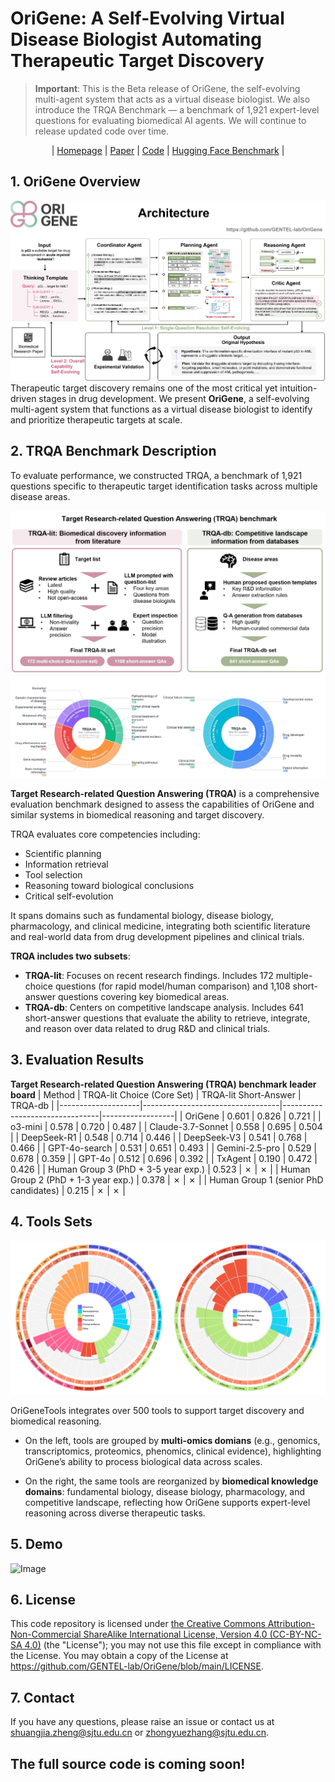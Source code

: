 # OriGene: A Self-Evolving Virtual Disease Biologist Automating Therapeutic Target Discovery

> **Important**: This is the Beta release of OriGene, the self-evolving multi-agent system that acts as a virtual disease biologist.
> We also introduce the TRQA Benchmark — a benchmark of 1,921 expert-level questions for evaluating biomedical AI agents.
> We will continue to release updated code over time.

<p align="center">
  | <a href="https://GENTEL-lab.io/OriGene">Homepage</a> |
  <a href="assets/OriGene.pdf">Paper</a> |
  <a href="https://github.com/GENTEL-lab/OriGene">Code</a> |
  <a href="https://huggingface.co/datasets/GENTEL-Lab/TRQA/">Hugging Face Benchmark</a> |
</p>



## 1. OriGene Overview
![Image](assets/OriGene_overview.jpg)
Therapeutic target discovery remains one of the most critical yet intuition-driven stages in drug development. We present **OriGene**, a self-evolving multi-agent system that functions as a virtual disease biologist to 
identify and prioritize therapeutic targets at scale. 

## 2. TRQA Benchmark Description
To evaluate performance, we constructed TRQA, a benchmark of 1,921 questions specific to therapeutic target identification tasks across multiple disease areas. 

![Image](assets/benchmark_construction.jpg)
![Image](assets/benchmark_description.jpg)

**Target Research-related Question Answering (TRQA)** is a comprehensive evaluation benchmark designed to assess the capabilities of OriGene and similar systems in biomedical reasoning and target discovery.

TRQA evaluates core competencies including:  
- Scientific planning  
- Information retrieval  
- Tool selection  
- Reasoning toward biological conclusions  
- Critical self-evolution  

It spans domains such as fundamental biology, disease biology, pharmacology, and clinical medicine, integrating both scientific literature and real-world data from drug development pipelines and clinical trials.

**TRQA includes two subsets**:
- **TRQA-lit**: Focuses on recent research findings. Includes 172 multiple-choice questions (for rapid model/human comparison) and 1,108 short-answer questions covering key biomedical areas.
- **TRQA-db**: Centers on competitive landscape analysis. Includes 641 short-answer questions that evaluate the ability to retrieve, integrate, and reason over data related to drug R&D and clinical trials.

## 3. Evaluation Results
**Target Research-related Question Answering (TRQA) benchmark leader board**
| Method             | TRQA-lit Choice (Core Set) | TRQA-lit Short-Answer  | TRQA-db  |
|--------------------|----------------------------------|--------------------------------|------------------|
| OriGene            | 0.601                            | 0.826                          | 0.721            |
| o3-mini            | 0.578                            | 0.720                          | 0.487            |
| Claude-3.7-Sonnet  | 0.558                            | 0.695                          | 0.504            |
| DeepSeek-R1        | 0.548                            | 0.714                          | 0.446            |
| DeepSeek-V3        | 0.541                            | 0.768                          | 0.466            |
| GPT-4o-search      | 0.531                            | 0.651                          | 0.493            |
| Gemini-2.5-pro     | 0.529                            | 0.678                          | 0.359            |
| GPT-4o             | 0.512                            | 0.696                          | 0.392            |
| TxAgent            | 0.190                            | 0.472                          | 0.426            |
| Human Group 3 (PhD + 3-5 year exp.)  | 0.523                            | ✗                          | ✗            |
| Human Group 2 (PhD + 1-3 year exp.)  | 0.378                            | ✗                          | ✗            |
| Human Group 1 (senior PhD candidates)  | 0.215                            | ✗                          | ✗            |

## 4. Tools Sets

![Image](assets/toolsets.jpg)

OriGeneTools integrates over 500 tools to support target discovery and biomedical reasoning.

- On the left, tools are grouped by **multi-omics domians** (e.g., genomics, transcriptomics, proteomics, phenomics, clinical evidence), highlighting OriGene’s ability to process biological data across scales.

- On the right, the same tools are reorganized by **biomedical knowledge domains**: fundamental biology, disease biology, pharmacology, and competitive landscape, reflecting how OriGene supports expert-level reasoning across diverse therapeutic tasks.

## 5. Demo
![Image](assets/gif-1080.gif)

## 6. License

This code repository is licensed under [the Creative Commons Attribution-Non-Commercial ShareAlike International License, Version 4.0 (CC-BY-NC-SA 4.0)](https://creativecommons.org/licenses/by-nc-sa/4.0/) (the "License"); you may not use this file except in compliance with the License. You may obtain a copy of the License at https://github.com/GENTEL-lab/OriGene/blob/main/LICENSE.

## 7. Contact

If you have any questions, please raise an issue or contact us at [shuangjia.zheng@sjtu.edu.cn](mailto:shuangjia.zheng@sjtu.edu.cn) or [zhongyuezhang@sjtu.edu.cn](mailto:zhongyuezhang@sjtu.edu.cn).


## The full source code is coming soon!
